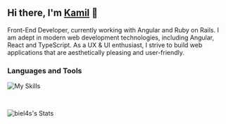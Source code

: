 ## Hi there, I'm [Kamil](https://kamilbielawski.netlify.app) 👋
Front-End Developer, currently working with Angular and Ruby on Rails. I am adept in modern web development technologies, including Angular, React and TypeScript. As a UX & UI enthusiast, I strive to build web applications that are aesthetically pleasing and user-friendly.

### Languages and Tools

![My Skills](https://skillicons.dev/icons?i=html,css,js,typescript,angular,rxjs,react,scss,bootstrap,git,github,gitlab,firebase,figma,ps,webstorm&perline=8)

&nbsp;

![biel4s's Stats](https://github-readme-stats.vercel.app/api?username=biel4s&theme=tokyonight&show_icons=true&count_private=true&rank_icon=github)

<!--
**biel4s/biel4s** is a ✨ _special_ ✨ repository because its `README.md` (this file) appears on your GitHub profile.

Here are some ideas to get you started:

- 🔭 I’m currently working on ...
- 🌱 I’m currently learning ...
- 👯 I’m looking to collaborate on ...
- 🤔 I’m looking for help with ...
- 💬 Ask me about ...
- 📫 How to reach me: ...
- 😄 Pronouns: ...
- ⚡ Fun fact: ...
-->

